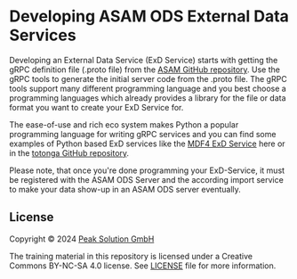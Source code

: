 # Developing ASAM ODS External Data Services

Developing an External Data Service (ExD Service) starts with getting the gRPC definition file (.proto file) from the [ASAM GitHub repository](https://github.com/asam-ev/ASAM-ODS-Interfaces). Use the gRPC tools to generate the initial server code from the .proto file. The gRPC tools support many different programming language and you best choose a programming languages which already provides a library for the file or data format you want to create your ExD Service for.

The ease-of-use and rich eco system makes Python a popular programming language for writing gRPC services and you can find some examples of Python based ExD services like the [MDF4 ExD Service](https://github.com/peak-solution/asam_ods_exd_api_mdf4/blob/main/README.md) here or in the [totonga GitHub repository](https://github.com/totonga/).

Please note, that once you're done programming your ExD-Service, it must be registered with the ASAM ODS Server and the according import service to make your data show-up in an ASAM ODS server eventually.

## License

Copyright © 2024 [Peak Solution GmbH](https://peak-solution.de)

The training material in this repository is licensed under a Creative Commons BY-NC-SA 4.0 license. See [LICENSE](../LICENSE) file for more information.